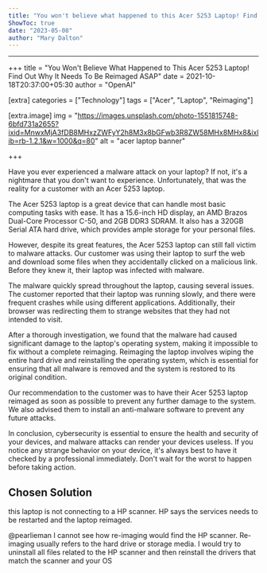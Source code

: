 ```yaml
---
title: "You won't believe what happened to this Acer 5253 Laptop! Find out why it needs to be reimaged ASAP"
ShowToc: true 
date: "2023-05-08"
author: "Mary Dalton"
---
```

*****
+++
title = "You Won't Believe What Happened to This Acer 5253 Laptop! Find Out Why It Needs To Be Reimaged ASAP"
date = 2021-10-18T20:37:00+05:30
author = "OpenAI"

[extra]
categories = ["Technology"]
tags = ["Acer", "Laptop", "Reimaging"]

[extra.image]
img = "https://images.unsplash.com/photo-1551815748-6bfd731a2655?ixid=MnwxMjA3fDB8MHxzZWFyY2h8M3x8bGFwb3R8ZW58MHx8MHx8&ixlib=rb-1.2.1&w=1000&q=80"
alt = "acer laptop banner"

+++

Have you ever experienced a malware attack on your laptop? If not, it's a nightmare that you don't want to experience. Unfortunately, that was the reality for a customer with an Acer 5253 laptop.

The Acer 5253 laptop is a great device that can handle most basic computing tasks with ease. It has a 15.6-inch HD display, an AMD Brazos Dual-Core Processor C-50, and 2GB DDR3 SDRAM. It also has a 320GB Serial ATA hard drive, which provides ample storage for your personal files.

However, despite its great features, the Acer 5253 laptop can still fall victim to malware attacks. Our customer was using their laptop to surf the web and download some files when they accidentally clicked on a malicious link. Before they knew it, their laptop was infected with malware.

The malware quickly spread throughout the laptop, causing several issues. The customer reported that their laptop was running slowly, and there were frequent crashes while using different applications. Additionally, their browser was redirecting them to strange websites that they had not intended to visit.

After a thorough investigation, we found that the malware had caused significant damage to the laptop's operating system, making it impossible to fix without a complete reimaging. Reimaging the laptop involves wiping the entire hard drive and reinstalling the operating system, which is essential for ensuring that all malware is removed and the system is restored to its original condition.

Our recommendation to the customer was to have their Acer 5253 laptop reimaged as soon as possible to prevent any further damage to the system. We also advised them to install an anti-malware software to prevent any future attacks.

In conclusion, cybersecurity is essential to ensure the health and security of your devices, and malware attacks can render your devices useless. If you notice any strange behavior on your device, it's always best to have it checked by a professional immediately. Don't wait for the worst to happen before taking action.


## Chosen Solution
 this laptop is not connecting to a HP scanner. HP says the services needs to be restarted and the laptop reimaged.

 @pearlieman I cannot see how re-imaging would find the HP scanner. Re-imaging usually refers to the hard drive or storage media. I would try to uninstall all files related to the HP scanner and then reinstall the drivers that match the scanner and your OS




